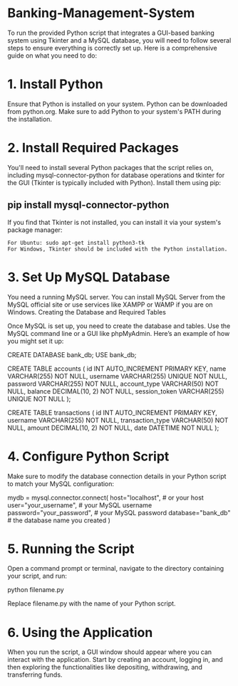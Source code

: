 # Banking-Management-System
To run the provided Python script that integrates a GUI-based banking system using Tkinter and a MySQL database, you will need to follow several steps to ensure everything is correctly set up. Here is a comprehensive guide on what you need to do:

# 1. Install Python

Ensure that Python is installed on your system. Python can be downloaded from python.org. Make sure to add Python to your system's PATH during the installation.

# 2. Install Required Packages

You'll need to install several Python packages that the script relies on, including mysql-connector-python for database operations and tkinter for the GUI (Tkinter is typically included with Python). Install them using pip:

## pip install mysql-connector-python

If you find that Tkinter is not installed, you can install it via your system's package manager:

    For Ubuntu: sudo apt-get install python3-tk
    For Windows, Tkinter should be included with the Python installation.

# 3. Set Up MySQL Database

You need a running MySQL server. You can install MySQL Server from the MySQL official site or use services like XAMPP or WAMP if you are on Windows.
Creating the Database and Required Tables

Once MySQL is set up, you need to create the database and tables. Use the MySQL command line or a GUI like phpMyAdmin. Here’s an example of how you might set it up:

CREATE DATABASE bank_db;
USE bank_db;

CREATE TABLE accounts (
    id INT AUTO_INCREMENT PRIMARY KEY,
    name VARCHAR(255) NOT NULL,
    username VARCHAR(255) UNIQUE NOT NULL,
    password VARCHAR(255) NOT NULL,
    account_type VARCHAR(50) NOT NULL,
    balance DECIMAL(10, 2) NOT NULL,
    session_token VARCHAR(255) UNIQUE NOT NULL
);

CREATE TABLE transactions (
    id INT AUTO_INCREMENT PRIMARY KEY,
    username VARCHAR(255) NOT NULL,
    transaction_type VARCHAR(50) NOT NULL,
    amount DECIMAL(10, 2) NOT NULL,
    date DATETIME NOT NULL
);

# 4. Configure Python Script

Make sure to modify the database connection details in your Python script to match your MySQL configuration:

mydb = mysql.connector.connect(
    host="localhost",  # or your host
    user="your_username",  # your MySQL username
    password="your_password",  # your MySQL password
    database="bank_db"  # the database name you created
)

# 5. Running the Script

Open a command prompt or terminal, navigate to the directory containing your script, and run:

python filename.py

Replace filename.py with the name of your Python script.

# 6. Using the Application

When you run the script, a GUI window should appear where you can interact with the application. Start by creating an account, logging in, and then exploring the functionalities like depositing, withdrawing, and transferring funds.

